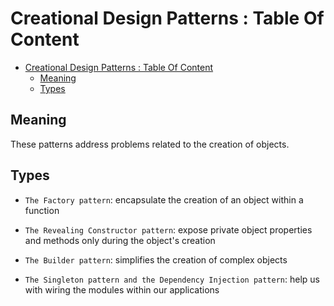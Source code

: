 # Creational Design Patterns : Table Of Content

- [Creational Design Patterns : Table Of Content](#creational-design-patterns--table-of-content)
  - [Meaning](#meaning)
  - [Types](#types)

## Meaning

These patterns address problems related to the creation of objects.

## Types

- `The Factory pattern`: encapsulate the creation of an object within a function

- `The Revealing Constructor pattern`: expose private object properties and
  methods only during the object's creation

- `The Builder pattern`: simplifies the creation of complex objects

- `The Singleton pattern and the Dependency Injection pattern`: help us with
  wiring the modules within our applications
